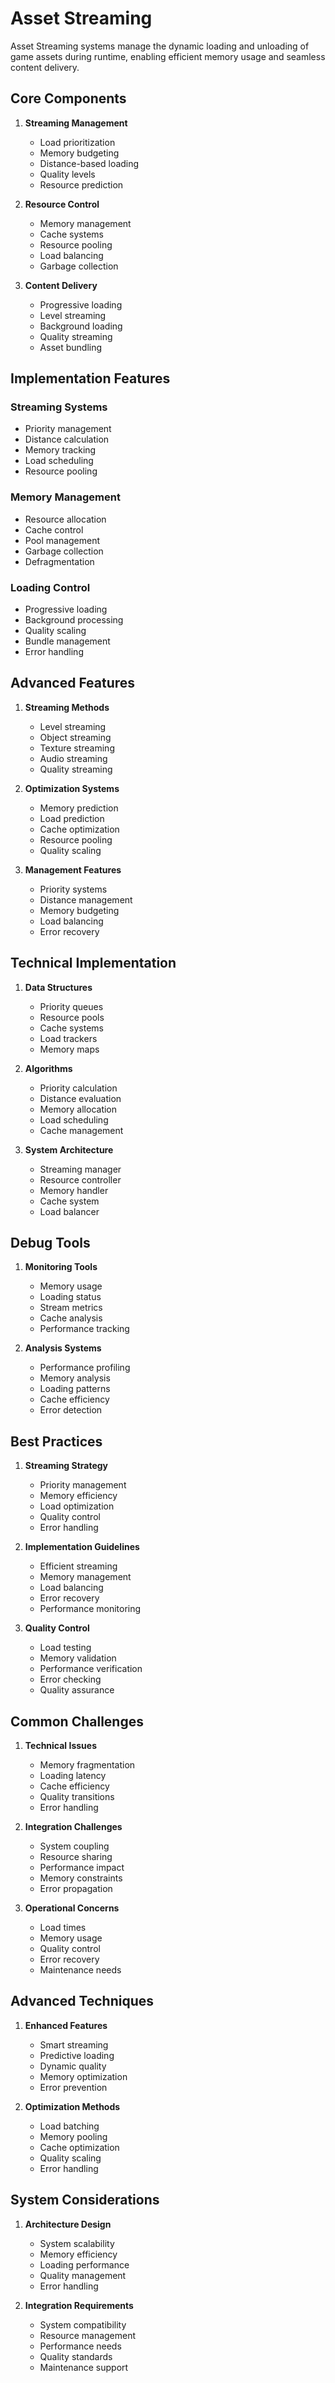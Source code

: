 # Asset Streaming

Asset Streaming systems manage the dynamic loading and unloading of game assets during runtime, enabling efficient memory usage and seamless content delivery.

## Core Components

1. **Streaming Management**
   - Load prioritization
   - Memory budgeting
   - Distance-based loading
   - Quality levels
   - Resource prediction

2. **Resource Control**
   - Memory management
   - Cache systems
   - Resource pooling
   - Load balancing
   - Garbage collection

3. **Content Delivery**
   - Progressive loading
   - Level streaming
   - Background loading
   - Quality streaming
   - Asset bundling

## Implementation Features

### Streaming Systems
- Priority management
- Distance calculation
- Memory tracking
- Load scheduling
- Resource pooling

### Memory Management
- Resource allocation
- Cache control
- Pool management
- Garbage collection
- Defragmentation

### Loading Control
- Progressive loading
- Background processing
- Quality scaling
- Bundle management
- Error handling

## Advanced Features

1. **Streaming Methods**
   - Level streaming
   - Object streaming
   - Texture streaming
   - Audio streaming
   - Quality streaming

2. **Optimization Systems**
   - Memory prediction
   - Load prediction
   - Cache optimization
   - Resource pooling
   - Quality scaling

3. **Management Features**
   - Priority systems
   - Distance management
   - Memory budgeting
   - Load balancing
   - Error recovery

## Technical Implementation

1. **Data Structures**
   - Priority queues
   - Resource pools
   - Cache systems
   - Load trackers
   - Memory maps

2. **Algorithms**
   - Priority calculation
   - Distance evaluation
   - Memory allocation
   - Load scheduling
   - Cache management

3. **System Architecture**
   - Streaming manager
   - Resource controller
   - Memory handler
   - Cache system
   - Load balancer

## Debug Tools

1. **Monitoring Tools**
   - Memory usage
   - Loading status
   - Stream metrics
   - Cache analysis
   - Performance tracking

2. **Analysis Systems**
   - Performance profiling
   - Memory analysis
   - Loading patterns
   - Cache efficiency
   - Error detection

## Best Practices

1. **Streaming Strategy**
   - Priority management
   - Memory efficiency
   - Load optimization
   - Quality control
   - Error handling

2. **Implementation Guidelines**
   - Efficient streaming
   - Memory management
   - Load balancing
   - Error recovery
   - Performance monitoring

3. **Quality Control**
   - Load testing
   - Memory validation
   - Performance verification
   - Error checking
   - Quality assurance

## Common Challenges

1. **Technical Issues**
   - Memory fragmentation
   - Loading latency
   - Cache efficiency
   - Quality transitions
   - Error handling

2. **Integration Challenges**
   - System coupling
   - Resource sharing
   - Performance impact
   - Memory constraints
   - Error propagation

3. **Operational Concerns**
   - Load times
   - Memory usage
   - Quality control
   - Error recovery
   - Maintenance needs

## Advanced Techniques

1. **Enhanced Features**
   - Smart streaming
   - Predictive loading
   - Dynamic quality
   - Memory optimization
   - Error prevention

2. **Optimization Methods**
   - Load batching
   - Memory pooling
   - Cache optimization
   - Quality scaling
   - Error handling

## System Considerations

1. **Architecture Design**
   - System scalability
   - Memory efficiency
   - Loading performance
   - Quality management
   - Error handling

2. **Integration Requirements**
   - System compatibility
   - Resource management
   - Performance needs
   - Quality standards
   - Maintenance support
